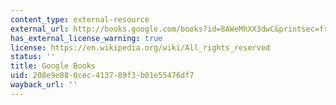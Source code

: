 ```yaml
---
content_type: external-resource
external_url: http://books.google.com/books?id=8AWeMhXX3dwC&printsec=frontcover
has_external_license_warning: true
license: https://en.wikipedia.org/wiki/All_rights_reserved
status: ''
title: Google Books
uid: 208e9e88-0cec-4137-89f3-b01e55476df7
wayback_url: ''
---
```

